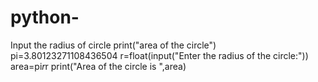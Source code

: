 # python-
Input the radius of circle
print("area of the circle")
pi=3.80123271108436504
r=float(input("Enter the radius of the circle:"))
area=pi*r*r
print("Area of the circle is ",area)
